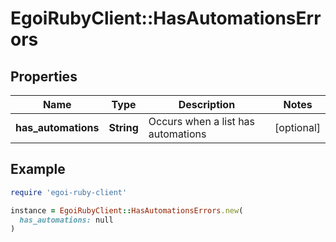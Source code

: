 # EgoiRubyClient::HasAutomationsErrors

## Properties

| Name | Type | Description | Notes |
| ---- | ---- | ----------- | ----- |
| **has_automations** | **String** | Occurs when a list has automations | [optional] |

## Example

```ruby
require 'egoi-ruby-client'

instance = EgoiRubyClient::HasAutomationsErrors.new(
  has_automations: null
)
```

